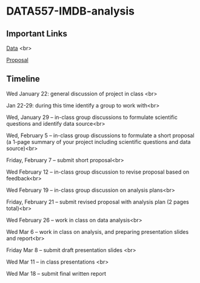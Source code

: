 # DATA557-IMDB-analysis

## Important Links
[Data](https://datasets.imdbws.com) <br\>

[Proposal](https://docs.google.com/document/d/1WN3mksE9U5KUgyubxzR_UP_kka7vfzPaNG43zL52-fw/edit#)

## Timeline
Wed January 22: general discussion of project in class <br\>

Jan 22-29: during this time identify a group to work with<br\>

Wed, January 29 –  in-class group discussions to formulate scientific questions and identify data source<br\>

Wed, February 5 – in-class group discussions to formulate a short proposal (a 1-page summary of your project including scientific questions and data source)<br\>

Friday, February 7 – submit short proposal<br\>

Wed February 12 – in-class group discussion to revise proposal based on feedback<br\>

Wed February 19 – in-class group discussion on analysis plans<br\>

Friday, February 21 – submit revised proposal with analysis plan (2 pages total)<br\>

Wed February 26 – work in class on data analysis<br\>

Wed Mar 6 – work in class on analysis, and preparing presentation slides and report<br\>

Friday Mar 8 – submit draft presentation slides <br\>

Wed Mar 11 – in class presentations <br\>

Wed Mar 18 – submit final written report 


